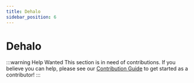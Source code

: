 ```yaml
---
title: Dehalo
sidebar_position: 6
---
```


# Dehalo

:::warning Help Wanted
This section is in need of contributions. If you believe you can help, please see our [Contribution Guide](../docs/contribution-guide.md) to get started as a contributor!
:::
